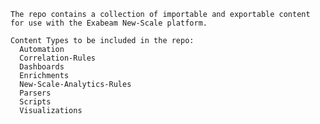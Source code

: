 	The repo contains a collection of importable and exportable content for use with the Exabeam New-Scale platform.
	
	Content Types to be included in the repo:  
	  Automation   
	  Correlation-Rules 
	  Dashboards 
	  Enrichments
	  New-Scale-Analytics-Rules  	
	  Parsers
	  Scripts   
	  Visualizations
